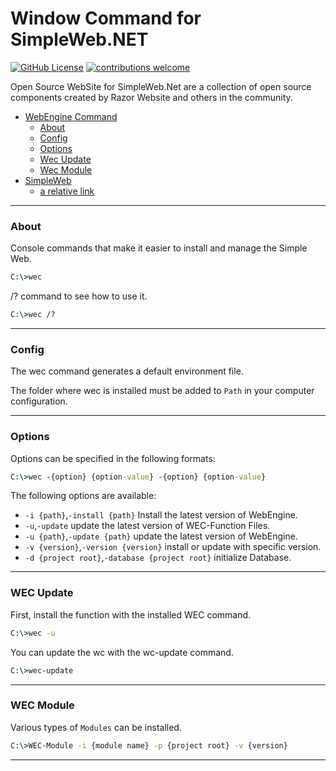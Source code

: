 # Window Command for SimpleWeb.NET 

[![GitHub License](https://img.shields.io/badge/license-MIT-lightgrey.svg)](https://github.com/Exmaru/SimpleWeb)
[![contributions welcome](https://img.shields.io/badge/contributions-welcome-brightgreen.svg?style=flat)](https://github.com/Exmaru/SimpleWeb/issues)

Open Source WebSite for SimpleWeb.Net are a collection of open source components created by Razor Website and others in the community.

 - [WebEngine Command](#wec)
    - [About](#about)
	- [Config](#config)
    - [Options](#options)
    - [Wec Update](#wec-update)
    - [Wec Module](#wec-module)
 - [SimpleWeb](#simpleweb)
    - [a relative link](https://github.com/Exmaru/SimpleWeb/blob/main/README.md)

---

### About

Console commands that make it easier to install and manage the Simple Web.

```cmd
C:\>wec
```

\/? command to see how to use it.

```cmd
C:\>wec /?
```

---

### Config

The wec command generates a default environment file.

The folder where wec is installed must be added to `Path` in your computer configuration.

---

### Options

Options can be specified in the following formats:

```cmd
C:\>wec -{option} {option-value} -{option} {option-value}
```


The following options are available:

 - `-i {path}`,`-install {path}`  Install the latest version of WebEngine.
 - `-u`,`-update` update the latest version of WEC-Function Files.
 - `-u {path}`,`-update {path}` update the latest version of WebEngine.
 - `-v {version}`,`-version {version}` install or update with specific version.
 - `-d {project root}`,`-database {project root}` initialize Database.
 
---


### WEC Update

First, install the function with the installed WEC command.

```cmd
C:\>wec -u
```

You can update the wc with the wc-update command.

```cmd
C:\>wec-update
```
 
 ---


### WEC Module

Various types of `Modules` can be installed.

```cmd
C:\>WEC-Module -i {module name} -p {project root} -v {version}
```

---

